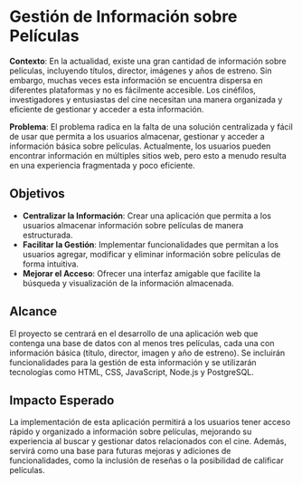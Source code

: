 # Gestión de Información sobre Películas

**Contexto**: En la actualidad, existe una gran cantidad de información sobre películas, incluyendo títulos, director, imágenes y años de estreno. Sin embargo, muchas veces esta información se encuentra dispersa en diferentes plataformas y no es fácilmente accesible. Los cinéfilos, investigadores y entusiastas del cine necesitan una manera organizada y eficiente de gestionar y acceder a esta información.

**Problema**: El problema radica en la falta de una solución centralizada y fácil de usar que permita a los usuarios almacenar, gestionar y acceder a información básica sobre películas. Actualmente, los usuarios pueden encontrar información en múltiples sitios web, pero esto a menudo resulta en una experiencia fragmentada y poco eficiente.

## Objetivos

- **Centralizar la Información**: Crear una aplicación que permita a los usuarios almacenar información sobre películas de manera estructurada.
- **Facilitar la Gestión**: Implementar funcionalidades que permitan a los usuarios agregar, modificar y eliminar información sobre películas de forma intuitiva.
- **Mejorar el Acceso**: Ofrecer una interfaz amigable que facilite la búsqueda y visualización de la información almacenada.

## Alcance

El proyecto se centrará en el desarrollo de una aplicación web que contenga una base de datos con al menos tres películas, cada una con información básica (título, director, imagen y año de estreno). Se incluirán funcionalidades para la gestión de esta información y se utilizarán tecnologías como HTML, CSS, JavaScript, Node.js y PostgreSQL.

## Impacto Esperado

La implementación de esta aplicación permitirá a los usuarios tener acceso rápido y organizado a información sobre películas, mejorando su experiencia al buscar y gestionar datos relacionados con el cine. Además, servirá como una base para futuras mejoras y adiciones de funcionalidades, como la inclusión de reseñas o la posibilidad de calificar películas.